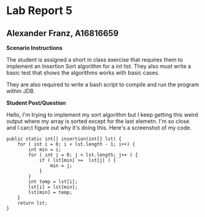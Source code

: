 # Lab Report 5
## Alexander Franz, A16816659

**Scenario Instructions**

The student is assigned a short in class exercise that requires them to implement an Insertion Sort algorithm for a int list. They also must write a basic test that shows the algorithms works with basic cases. 

They are also required to write a bash script to compile and run the program within JDB. 

**Student Post/Question**

Hello, I'm trying to implement my sort algorithm but I keep getting this weird output where my array is sorted except for the last elemetn. I'm so close and I can;t figure out why it's doing this. Here's a screenshot of my code. 

```
public static int[] insertion(int[] lst) {
	for ( int i = 0; i < lst.length - 1; i++) {
		int min = i; 
		for ( int j = 0; j < lst.length; j++ ) {
			if ( lst[min] >=  lst[j] ) {
				min = j;
			}
		}
		int temp = lst[i];
		lst[i] = lst[min];
		lst[min] = temp;
	}		
	return lst;
}
```
